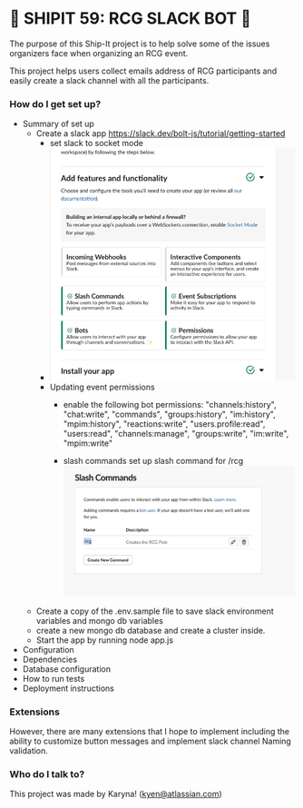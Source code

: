 # 🚢 SHIPIT 59: RCG SLACK BOT 🤖 #

The purpose of this Ship-It project is to help solve some of the issues organizers face when organizing an RCG event. 

This project helps users collect emails address of RCG participants and easily create a slack channel with all the participants.

### How do I get set up? ###

* Summary of set up
    * Create a slack app https://slack.dev/bolt-js/tutorial/getting-started
        * set slack to socket mode
        * ![image](./assets/features_functionality.png)
        * Updating event permissions
            * enable the following bot permissions: 
                "channels:history",
                "chat:write",
                "commands",
                "groups:history",
                "im:history",
                "mpim:history",
                "reactions:write",
                "users.profile:read",
                "users:read",
                "channels:manage",
                "groups:write",
                "im:write",
                "mpim:write"

            * slash commands set up slash command for /rcg
            ![image](./assets/slash_commands.png)
    * Create a copy of the .env.sample file to save slack environment variables and mongo db variables
    * create a new mongo db database and create a cluster inside. 
    * Start the app by running node app.js
* Configuration
* Dependencies
* Database configuration
* How to run tests
* Deployment instructions

### Extensions ###

However, there are many extensions that I hope to implement including the ability to customize button messages and implement slack channel Naming validation.

### Who do I talk to? ###

This project was made by Karyna! (kyen@atlassian.com)

